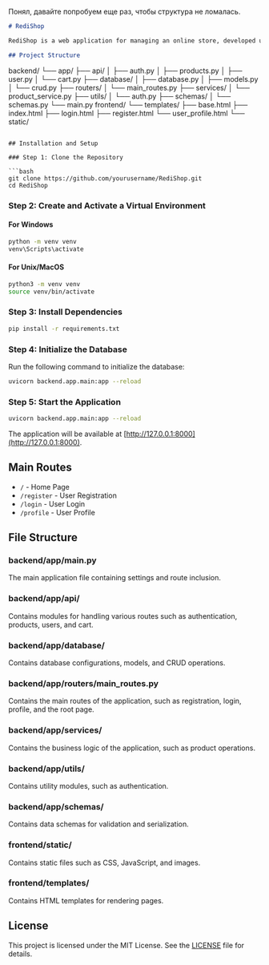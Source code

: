 Понял, давайте попробуем еще раз, чтобы структура не ломалась.

```markdown
# RediShop

RediShop is a web application for managing an online store, developed using FastAPI for the backend and Jinja2 for template rendering.

## Project Structure

```
backend/
└── app/
    ├── api/
    │   ├── auth.py
    │   ├── products.py
    │   ├── user.py
    │   └── cart.py
    ├── database/
    │   ├── database.py
    │   ├── models.py
    │   └── crud.py
    ├── routers/
    │   └── main_routes.py
    ├── services/
    │   └── product_service.py
    ├── utils/
    │   └── auth.py
    ├── schemas/
    │   └── schemas.py
    └── main.py
frontend/
└── templates/
    ├── base.html
    ├── index.html
    ├── login.html
    ├── register.html
    └── user_profile.html
└── static/
```

## Installation and Setup

### Step 1: Clone the Repository

```bash
git clone https://github.com/yourusername/RediShop.git
cd RediShop
```

### Step 2: Create and Activate a Virtual Environment

#### For Windows

```bash
python -m venv venv
venv\Scripts\activate
```

#### For Unix/MacOS

```bash
python3 -m venv venv
source venv/bin/activate
```

### Step 3: Install Dependencies

```bash
pip install -r requirements.txt
```

### Step 4: Initialize the Database

Run the following command to initialize the database:

```bash
uvicorn backend.app.main:app --reload
```

### Step 5: Start the Application

```bash
uvicorn backend.app.main:app --reload
```

The application will be available at [http://127.0.0.1:8000](http://127.0.0.1:8000).

## Main Routes

- `/` - Home Page
- `/register` - User Registration
- `/login` - User Login
- `/profile` - User Profile

## File Structure

### backend/app/main.py

The main application file containing settings and route inclusion.

### backend/app/api/

Contains modules for handling various routes such as authentication, products, users, and cart.

### backend/app/database/

Contains database configurations, models, and CRUD operations.

### backend/app/routers/main_routes.py

Contains the main routes of the application, such as registration, login, profile, and the root page.

### backend/app/services/

Contains the business logic of the application, such as product operations.

### backend/app/utils/

Contains utility modules, such as authentication.

### backend/app/schemas/

Contains data schemas for validation and serialization.

### frontend/static/

Contains static files such as CSS, JavaScript, and images.

### frontend/templates/

Contains HTML templates for rendering pages.

## License

This project is licensed under the MIT License. See the [LICENSE](LICENSE) file for details.
```
